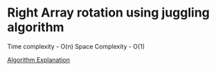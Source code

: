 # Right Array rotation using juggling algorithm

Time complexity - O(n)
Space Complexity - O(1)

[Algorithm Explanation](https://www.youtube.com/watch?v=VEUta79Lt2c&list=PLWb0cWXA-TbCD9xkgaDicM3G6Ch6jfhnO)
